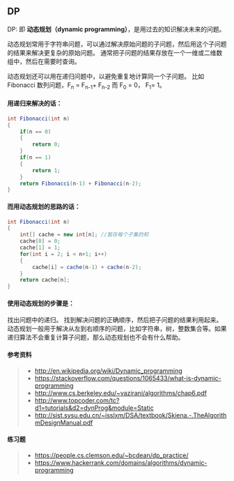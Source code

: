 ## DP

DP: 即 **动态规划（dynamic programming）**，是用过去的知识解决未来的问题。

动态规划常用于字符串问题，可以通过解决原始问题的子问题，然后用这个子问题的结果来解决更复杂的原始问题。 
通常把子问题的结果存放在一个一维或二维数组中，然后在需要时查询。

动态规划还可以用在递归问题中，以避免重复地计算同一个子问题。 
比如 Fibonacci 数列问题，F<sub>n</sub> = F<sub>n-1</sub>+ F<sub>n-2</sub> 而 F<sub>0</sub> = 0， F<sub>1</sub>= 1。 

#### 用递归来解决的话：

```C#
int Fibonacci(int n)
{
    if(n == 0)
    {
        return 0;
    }
    if(n == 1)
    {
        return 1;
    }
    return Fibonacci(n-1) + Fibonacci(n-2);
}
```

#### 而用动态规划的思路的话：
``` C#
int Fibonacci(int n)
{
    int[] cache = new int[n]; //暂存每个子集的和
    cache[0] = 0;
    cache[1] = 1;
    for(int i = 2; i < n+1; i++)
    {
        cache[i] = cache(n-1) + cache(n-2);
    } 
    return cache[n];
}
```

#### 使用动态规划的步骤是：

找出问题中的递归。
找到解决问题的正确顺序，然后把子问题的结果利用起来。 
动态规划一般用于解决从左到右顺序的问题，比如字符串，树，整数集合等。如果递归算法不会重复计算子问题，那么动态规划也不会有什么帮助。

#### 参考资料
> - http://en.wikipedia.org/wiki/Dynamic_programming
> - https://stackoverflow.com/questions/1065433/what-is-dynamic-programming 
> - http://www.cs.berkeley.edu/~vazirani/algorithms/chap6.pdf 
> - http://www.topcoder.com/tc?d1=tutorials&d2=dynProg&module=Static 
> - http://sist.sysu.edu.cn/~isslxm/DSA/textbook/Skiena.-.TheAlgorithmDesignManual.pdf

#### 练习题

> - https://people.cs.clemson.edu/~bcdean/dp_practice/ 
> - https://www.hackerrank.com/domains/algorithms/dynamic-programming
